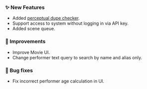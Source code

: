 ### ✨ New Features
* Added [perceptual dupe checker](/settings?tab=duplicates).
* Support access to system without logging in via API key.
* Added scene queue.

### 🎨 Improvements
* Improve Movie UI.
* Change performer text query to search by name and alias only.

### 🐛 Bug fixes
* Fix incorrect performer age calculation in UI.
